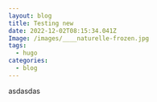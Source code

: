 ```yaml
---
layout: blog
title: Testing new
date: 2022-12-02T08:15:34.041Z
Image: /images/____naturelle-frozen.jpg
tags:
  - hugo
categories:
  - blog
---
```

a﻿sdasdas
